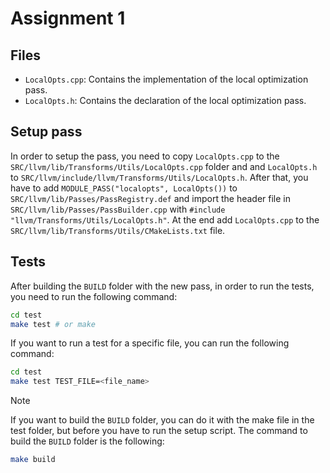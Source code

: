 # Assignment 1

## Files

- `LocalOpts.cpp`: Contains the implementation of the local optimization pass.
- `LocalOpts.h`: Contains the declaration of the local optimization pass.

## Setup pass

In order to setup the pass, you need to copy `LocalOpts.cpp` to the `SRC/llvm/lib/Transforms/Utils/LocalOpts.cpp` folder and and `LocalOpts.h`  to `SRC/llvm/include/llvm/Transforms/Utils/LocalOpts.h`.
After that, you have to add `MODULE_PASS("localopts", LocalOpts())` to `SRC/llvm/lib/Passes/PassRegistry.def` and import the header file in `SRC/llvm/lib/Passes/PassBuilder.cpp` with `#include "llvm/Transforms/Utils/LocalOpts.h"`. At the end add `LocalOpts.cpp` to the `SRC/llvm/lib/Transforms/Utils/CMakeLists.txt` file.

## Tests

After building the `BUILD` folder with the new pass, in order to run the tests, you need to run the following command:

```bash
cd test
make test # or make
```

If you want to run a test for a specific file, you can run the following command:

```bash
cd test
make test TEST_FILE=<file_name>
```

> [!NOTE]
> If you want to build the `BUILD` folder, you can do it with the make file in the test folder, but before you have to run the setup script.
> The command to build the `BUILD` folder is the following:
>
> ```bash
> make build
> ```
